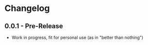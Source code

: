 # Changelog

## 0.0.1 - Pre-Release

*   Work in progress, fit for personal use (as in "better than nothing")
